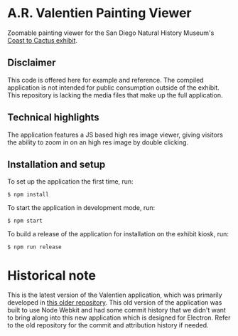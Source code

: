 # A.R. Valentien Painting Viewer
Zoomable painting viewer for the San Diego Natural History Museum's [Coast to
Cactus exhibit](http://www.sdnhm.org/exhibitions/current-exhibitions/coast-to-cactus-in-southern-california/).

## Disclaimer
This code is offered here for example and reference. The compiled application is not intended for public consumption outside of the exhibit. This repository is lacking the media files that make up the full application.

## Technical highlights
The application features a JS based high res image viewer, giving visitors the ability to zoom in on an high res image by double clicking.

## Installation and setup
To set up the application the first time, run:

    $ npm install

To start the application in development mode, run:

    $ npm start

To build a release of the application for installation on the exhibit kiosk, run:

    $ npm run release

# Historical note
This is the latest version of the Valentien application, which was primarily developed in [this older repository](https://github.com/scimusmn/sd-valentien-old). This old version of the application was built to use Node Webkit and had some commit history that we didn't want to bring along into this new application which is designed for Electron. Refer to the old repository for the commit and attribution history if needed.

